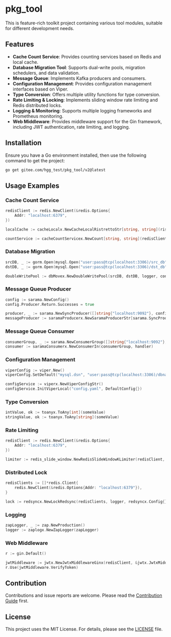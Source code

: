 # pkg_tool

This is feature-rich toolkit project containing various tool modules, suitable for different development needs.

## Features

- **Cache Count Service**: Provides counting services based on Redis and local cache.
- **Database Migration Tool**: Supports dual-write pools, migration schedulers, and data validation.
- **Message Queue**: Implements Kafka producers and consumers.
- **Configuration Management**: Provides configuration management interfaces based on Viper.
- **Type Conversion**: Offers multiple utility functions for type conversion.
- **Rate Limiting & Locking**: Implements sliding window rate limiting and Redis distributed locks.
- **Logging & Monitoring**: Supports multiple logging frameworks and Prometheus monitoring.
- **Web Middleware**: Provides middleware support for the Gin framework, including JWT authentication, rate limiting, and logging.

## Installation

Ensure you have a Go environment installed, then use the following command to get the project:

```bash
go get gitee.com/hgg_test/pkg_tool/v2@latest
```

## Usage Examples

### Cache Count Service

```go
redisClient := redis.NewClient(&redis.Options{
    Addr: "localhost:6379",
})

localCache := cacheLocalx.NewCacheLocalRistrettoStr[string, string](ristretto.NewCache[string, string]())

countService := cacheCountServicex.NewCount[string, string](redisClient, localCache)
```

### Database Migration

```go
srcDB, _ := gorm.Open(mysql.Open("user:pass@tcp(localhost:3306)/src_db"), &gorm.Config{})
dstDB, _ := gorm.Open(mysql.Open("user:pass@tcp(localhost:3306)/dst_db"), &gorm.Config{})

doubleWritePool := dbMovex.NewDoubleWritePool(srcDB, dstDB, logger, config...)
```

### Message Queue Producer

```go
config := sarama.NewConfig()
config.Producer.Return.Successes = true

producer, _ := sarama.NewSyncProducer([]string{"localhost:9092"}, config)
messageProducer := saramaProducerx.NewSaramaProducerStr[sarama.SyncProducer](producer, config)
```

### Message Queue Consumer

```go
consumerGroup, _ := sarama.NewConsumerGroup([]string{"localhost:9092"}, "group_id", sarama.NewConfig())
consumer := saramaConsumerx.NewConsumerIn(consumerGroup, handler)
```

### Configuration Management

```go
viperConfig := viper.New()
viperConfig.SetDefault("mysql.dsn", "user:pass@tcp(localhost:3306)/dbname")

configService := viperx.NewViperConfigStr()
configService.InitViperLocal("config.yaml", DefaultConfig{})
```

### Type Conversion

```go
intValue, ok := toanyx.ToAny[int](someValue)
stringValue, ok := toanyx.ToAny[string](someValue)
```

### Rate Limiting

```go
redisClient := redis.NewClient(&redis.Options{
    Addr: "localhost:6379",
})

limiter := redis_slide_window.NewRedisSlideWindowKLimiter(redisClient, time.Minute, 100)
```

### Distributed Lock

```go
redisClients := []*redis.Client{
    redis.NewClient(&redis.Options{Addr: "localhost:6379"}),
}

lock := redsyncx.NewLockRedsync(redisClients, logger, redsyncx.Config{})
```

### Logging

```go
zapLogger, _ := zap.NewProduction()
logger := zaplogx.NewZapLogger(zapLogger)
```

### Web Middleware

```go
r := gin.Default()

jwtMiddleware := jwtx.NewJwtxMiddlewareGinx(redisClient, &jwtx.JwtxMiddlewareGinxConfig{})
r.Use(jwtMiddleware.VerifyToken)
```

## Contribution

Contributions and issue reports are welcome. Please read the [Contribution Guide](CONTRIBUTING.md) first.

## License

This project uses the MIT License. For details, please see the [LICENSE](LICENSE) file.